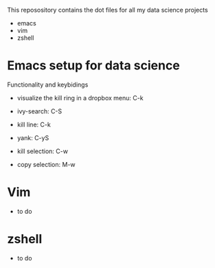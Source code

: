 This reposository contains the dot files for all my data science projects
- emacs
- vim 
- zshell


# Emacs setup for data science


Functionality and keybidings

- visualize the kill ring in a dropbox menu: C-k

- ivy-search: C-S 

- kill line: C-k

- yank: C-yS

- kill selection: C-w

- copy selection: M-w


# Vim

- to do


# zshell

- to do

